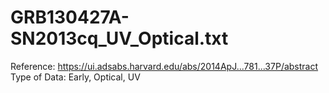 # GRB130427A-SN2013cq_UV_Optical.txt

Reference: https://ui.adsabs.harvard.edu/abs/2014ApJ...781...37P/abstract
Type of Data: Early, Optical, UV